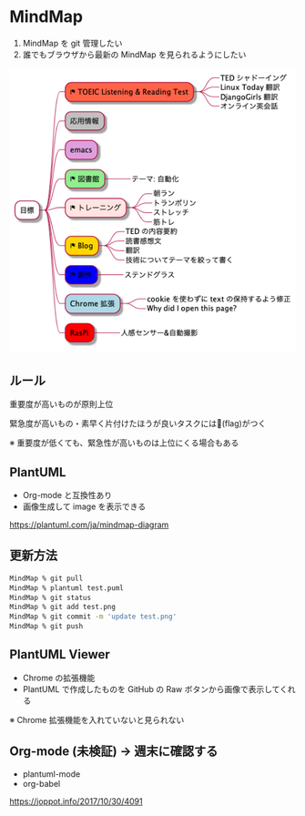 # MindMap
1. MindMap を git 管理したい
2. 誰でもブラウザから最新の MindMap を見られるようにしたい

![](test.png)

## ルール
重要度が高いものが原則上位

緊急度が高いもの・素早く片付けたほうが良いタスクには🏁(flag)がつく

※ 重要度が低くても、緊急性が高いものは上位にくる場合もある

## PlantUML
- Org-mode と互換性あり
- 画像生成して image を表示できる

https://plantuml.com/ja/mindmap-diagram

## 更新方法
```sh
MindMap % git pull
MindMap % plantuml test.puml
MindMap % git status
MindMap % git add test.png
MindMap % git commit -m 'update test.png'
MindMap % git push
```

## PlantUML Viewer
- Chrome の拡張機能
- PlantUML で作成したものを GitHub の Raw ボタンから画像で表示してくれる

※ Chrome 拡張機能を入れていないと見られない

## Org-mode (未検証) → 週末に確認する
- plantuml-mode
- org-babel

https://joppot.info/2017/10/30/4091
